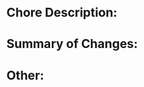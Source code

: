 <!---
NOTE: Please omit any unneccessary sections from your PR. This template is used as a basic guideline.
-->
# Chore Description:
<!--- previous summarize the goal of the chore/why it was done -->

# Summary of Changes:
<!--- Summarize the more technical side of changes made to integrate this feature -->

# Other:
<!--- use this section to add any other media/details you feel necessary -->

